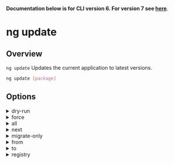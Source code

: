 <!-- Links in /docs/documentation should NOT have `.md` at the end, because they end up in our wiki at release. -->
**Documentation below is for CLI version 6. For version 7 see [here](https://angular.io/cli/update)**.

# ng update

## Overview
`ng update` Updates the current application to latest versions.

```bash
ng update [package]
```

## Options
<details>
  <summary>dry-run</summary>
  <p>
    <code>--dry-run</code> (alias: <code>-d</code>)
  </p>
  <p>
    Run through without making any changes.
  </p>
</details>
<details>
  <summary>force</summary>
  <p>
    <code>--force</code>
  </p>
  <p>
    If false, will error out if installed packages are incompatible with the update.
  </p>
</details>
<details>
  <summary>all</summary>
  <p>
    <code>--all</code>
  </p>
  <p>
    Whether to update all packages in package.json.
  </p>
</details>
<details>
  <summary>next</summary>
  <p>
    <code>--next</code>
  </p>
  <p>
    Use the largest version, including beta and RCs.
  </p>
</details>
<details>
  <summary>migrate-only</summary>
  <p>
    <code>--migrate-only</code>
  </p>
  <p>
    Only perform a migration, does not update the installed version.
  </p>
</details>
<details>
  <summary>from</summary>
  <p>
    <code>--from</code>
  </p>
  <p>
    Version from which to migrate from. Only available with a single package being updated, and only on migration only.
  </p>
</details>
<details>
  <summary>to</summary>
  <p>
    <code>--to</code>
  </p>
  <p>
    Version up to which to apply migrations. Only available with a single package being updated, and only on migrations only. Requires from to be specified. Default to the installed version detected.
  </p>
</details>
<details>
  <summary>registry</summary>
  <p>
    <code>--registry</code>
  </p>
  <p>
    The NPM registry to use.
  </p>
</details>
